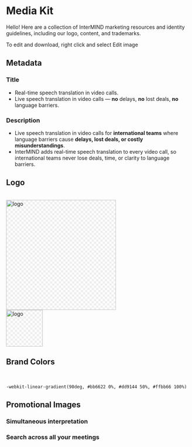 # Media Kit

Hello! Here are a collection of InterMIND marketing resources and identity guidelines, including our logo, content, and trademarks.

To edit and download, right click and select Edit image

## Metadata

### Title

- Real-time speech translation in video calls.
- Live speech translation in video calls — **no** delays, **no** lost deals, **no** language barriers.

### Description

- Live speech translation in video calls for **international teams** where language barriers cause **delays, lost deals, or costly misunderstandings**.
- InterMIND adds real-time speech translation to every video call, so international teams never lose deals, time, or clarity to language barriers.

## Logo

<br>
<img src="/logo.png" class="transparency-grid" alt="logo" width="300" >

<br>
<img src="/logo.svg" class="transparency-grid" alt="logo" width="100">

## Brand Colors

<br>

```
-webkit-linear-gradient(90deg, #bb6622 0%, #dd9144 50%, #ffbb66 100%)
```

## Promotional Images

### Simultaneous interpretation

<ImageGrid :images="[
  { src: '/media-kit/animals-cartoon-3-2.png', alt: 'Simultaneous interpretation' },
  { src: '/media-kit/animals-cartoon-1-1.png', alt: 'Simultaneous interpretation' },
  { src: '/media-kit/5.png', alt: 'Simultaneous interpretation' },
  { src: '/media-kit/6.png', alt: 'Simultaneous interpretation' },
  { src: '/media-kit/animals-5-4.png', alt: 'Simultaneous interpretation' },
]"/>

### Search across all your meetings

<ImageGrid :images="[
  { src: '/2d.png', alt: 'Simultaneous interpretation' },
  { src: '/2l.png', alt: 'Simultaneous interpretation' },
]"/>

<style>

.transparency-grid {
    background-color: #ffffff;
    background-image: 
        linear-gradient(45deg, #eeeeee 25%, transparent 25%, transparent 75%, #eeeeee 75%),
        linear-gradient(45deg, #eeeeee 25%, transparent 25%, transparent 75%, #eeeeee 75%);
    background-size: 12px 12px;
    background-position: 0 0, 6px 6px;
}

</style>
